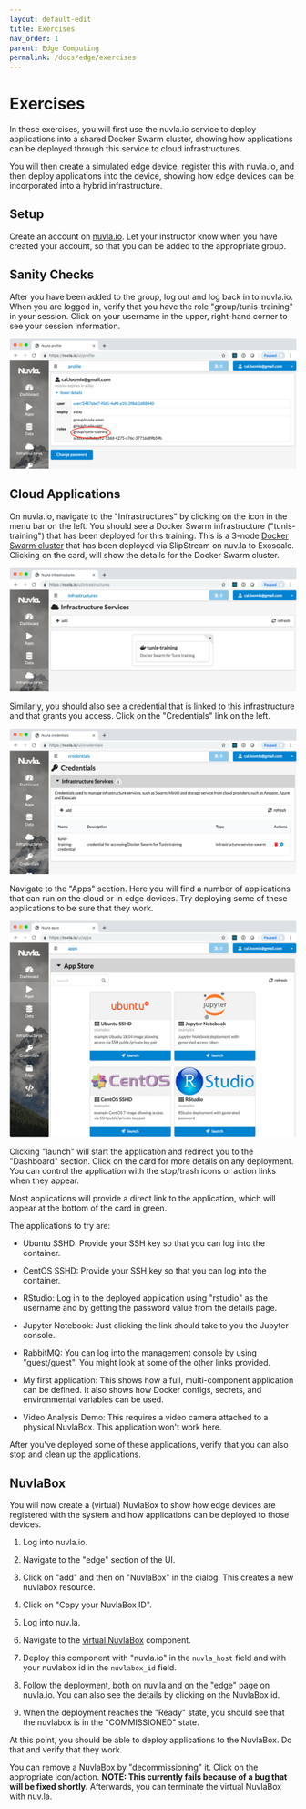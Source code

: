 ```yaml
---
layout: default-edit
title: Exercises
nav_order: 1
parent: Edge Computing
permalink: /docs/edge/exercises
---
```


# Exercises

In these exercises, you will first use the nuvla.io service to deploy
applications into a shared Docker Swarm cluster, showing how
applications can be deployed through this service to cloud
infrastructures.

You will then create a simulated edge device, register this with
nuvla.io, and then deploy applications into the device, showing how
edge devices can be incorporated into a hybrid infrastructure.

## Setup

Create an account on [nuvla.io](https://nuvla.io). Let your instructor
know when you have created your account, so that you can be added to
the appropriate group.

## Sanity Checks

After you have been added to the group, log out and log back in to
nuvla.io. When you are logged in, verify that you have the role
"group/tunis-training" in your session. Click on your username in the
upper, right-hand corner to see your session information.

![Session Information](assets/nuvla-session.png)

## Cloud Applications

On nuvla.io, navigate to the "Infrastructures" by clicking on the icon
in the menu bar on the left. You should see a Docker Swarm
infrastructure ("tunis-training") that has been deployed for this
training. This is a 3-node [Docker Swarm
cluster](https://nuv.la/module/apps/Containers/docker-swarm/swarm)
that has been deployed via SlipStream on nuv.la to Exoscale.  Clicking
on the card, will show the details for the Docker Swarm cluster.

![Docker Swarm Cluster](assets/nuvla-infra.png)

Similarly, you should also see a credential that is linked to this
infrastructure and that grants you access.  Click on the "Credentials"
link on the left.

![Docker Swarm Credential](assets/nuvla-cred.png)

Navigate to the "Apps" section. Here you will find a number of
applications that can run on the cloud or in edge devices. Try
deploying some of these applications to be sure that they work.

![Applications](assets/nuvla-apps.png)

Clicking "launch" will start the application and redirect you to the
"Dashboard" section. Click on the card for more details on any
deployment. You can control the application with the stop/trash icons
or action links when they appear.

Most applications will provide a direct link to the application, which
will appear at the bottom of the card in green. 

The applications to try are:

 - Ubuntu SSHD: Provide your SSH key so that you can log into the
   container.

 - CentOS SSHD: Provide your SSH key so that you can log into the
   container.

 - RStudio: Log in to the deployed application using "rstudio" as the
   username and by getting the password value from the details
   page.

 - Jupyter Notebook: Just clicking the link should take to you the
   Jupyter console. 

 - RabbitMQ: You can log into the management console by using
   "guest/guest". You might look at some of the other links provided.

 - My first application: This shows how a full, multi-component
   application can be defined. It also shows how Docker configs,
   secrets, and environmental variables can be used.

 - Video Analysis Demo: This requires a video camera attached to a
   physical NuvlaBox.  This application won't work here.

After you've deployed some of these applications, verify that you can
also stop and clean up the applications.

## NuvlaBox

You will now create a (virtual) NuvlaBox to show how edge devices are
registered with the system and how applications can be deployed to
those devices.

 1. Log into nuvla.io.
 
 1. Navigate to the "edge" section of the UI. 

 1. Click on "add" and then on "NuvlaBox" in the dialog.  This creates
    a new nuvlabox resource.

 1. Click on "Copy your NuvlaBox ID". 

 1. Log into nuv.la. 

 1. Navigate to the [virtual 
    NuvlaBox](https://nuv.la/module/apps/Containers/docker-swarm/nuvlabox)
    component.

 1. Deploy this component with "nuvla.io" in the `nuvla_host` field
    and with your nuvlabox id in the `nuvlabox_id` field.

 1. Follow the deployment, both on nuv.la and on the "edge" page on
    nuvla.io. You can also see the details by clicking on the NuvlaBox
    id. 

 1. When the deployment reaches the "Ready" state, you should see that
    the nuvlabox is in the "COMMISSIONED" state.

At this point, you should be able to deploy applications to the
NuvlaBox. Do that and verify that they work.

You can remove a NuvlaBox by "decommissioning" it. Click on the
appropriate icon/action. **NOTE: This currently fails because of a bug
that will be fixed shortly.**  Afterwards, you can terminate the
virtual NuvlaBox with nuv.la.

